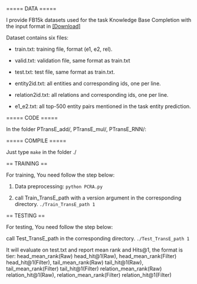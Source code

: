 ===== DATA =====

I provide FB15k  datasets used for the task Knowledge Base Completion with the input format in  [[Download]](http://pan.baidu.com/s/1qWwuP1U)

Dataset contains six files:



+ train.txt: training file, format (e1, e2, rel).

+ valid.txt: validation file, same format as train.txt

+ test.txt: test file, same format as train.txt.

+ entity2id.txt: all entities and corresponding ids, one per line.

+ relation2id.txt: all relations and corresponding ids, one per line.

+ e1_e2.txt: all top-500 entity pairs mentioned in the task entity prediction.



===== CODE =====

In the folder PTransE_add/, PTransE_mul/, PTransE_RNN/:



===== COMPILE =====

Just type `make` in the folder ./



== TRAINING ==

For training, You need follow the step below:

1. Data preprocessing: `python PCRA.py`

2. call Train_TransE_path with a version argument in the corresponding directory.
	`./Train_TransE_path 1`


== TESTING ==

For testing, You need follow the step below:

call Test_TransE_path in the corresponding directory.
	`./Test_TransE_path 1`

It will evaluate on test.txt and report mean rank and Hits@1, the format is 
tier: head_mean_rank(Raw) head_hit@1(Raw), head_mean_rank(Filter) head_hit@1(Filter), tail_mean_rank(Raw) tail_hit@1(Raw), tail_mean_rank(Filter) tail_hit@1(Filter)
relation_mean_rank(Raw) relation_hit@1(Raw), relation_mean_rank(Filter) relation_hit@1(Filter)


